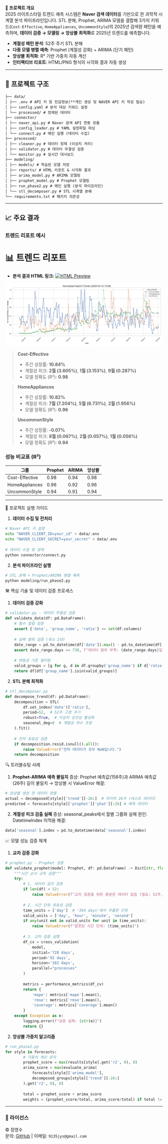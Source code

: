 **📘 프로젝트 개요**  
2025 라이프스타일 트렌드 예측 시스템은 **Naver 검색 데이터**를 기반으로 한 과학적 시계열 분석 파이프라인입니다. STL 분해, Prophet, ARIMA 모델을 결합해 3가지 키워드(`Cost-Effective`, `HomeAppliances`, `UncommonStyle`)의 2025년 검색량 패턴을 예측하며, **데이터 검증 → 모델링 → 앙상블 최적화**로 2025년 트렌드를 예측합니다.

- **계절성 패턴 분석**: 52주 주기 STL 분해
- **다중 모델 병렬 예측**: Prophet (계절성 강화) + ARIMA (단기 패턴)
- **앙상블 최적화**: R² 기반 가중치 자동 계산
- **인터랙티브 리포트**: HTML/PNG 형식의 시각화 결과 자동 생성

---

## 📂 프로젝트 구조
```
├── data/                  
│ ├── .env # API 키 등 민감정보(**개인 생성 및 NAVER API 키 작성 필요)
│ ├── config.yaml # 분석 대상 키워드 설정
│ └── processed/ # 정제된 데이터
├── connector/
│ ├── naver_api.py # Naver 검색 API 연동 모듈
│ ├── config_loader.py # YAML 설정파일 파싱
│ └── connect.py # 메인 실행 (데이터 수집)
├── processed/
│ ├── cleaner.py # 데이터 정제 (이상치 처리)
│ ├── validator.py # 데이터 무결성 검증
│ └── monitor.py # 실시간 대시보드
├── modeling/
│ ├── models/ # 학습된 모델 저장
│ ├── reports/ # HTML 리포트 & 시각화 결과
│ ├── arima_model.py # ARIMA 모델링
│ ├── prophet_model.py # Prophet 모델링
│ ├── run_phase2.py # 메인 실행 (분석 파이프라인)
│ └── stl_decomposer.py # STL 시계열 분해
└── requirements.txt # 패키지 의존성
```

---

## 📈 주요 결과
### 트렌드 리포트 예시

# 📊 트렌드 리포트

- **분석 결과 HTML 링크:**
[![HTML Preview](https://img.shields.io/badge/HTML_Preview-Open_in_Tab-green)](https://htmlpreview.github.io/?https://github.com/Yeongsoo-Jang/2025-LifeStyleTrend-Analysis/blob/main/modeling/reports/trend_insights.html)

![정규화된 트렌드 시각화](./modeling/reports/real_time_search_trends.png)

> **Cost-Effective**  
> - 주간 성장률: **10.84%**  
> - 계절성 피크: **2월 (3.605%)**, **1월 (3.153%)**, **9월 (0.287%)**  
> - 모델 정확도 (R²): **0.98**

> **HomeAppliances**  
> - 주간 성장률: **10.82%**  
> - 계절성 피크: **7월 (7.204%)**, **5월 (6.731%)**, **2월 (1.956%)**  
> - 모델 정확도 (R²): **0.96**

> **UncommonStyle**  
> - 주간 성장률: **-0.07%**  
> - 계절성 피크: **8월 (0.067%)**, **2월 (0.057%)**, **1월 (0.056%)**  
> - 모델 정확도 (R²): **0.94**




### 성능 비교표 (R²)
| 그룹           | Prophet | ARIMA | 앙상블 |
|----------------|---------|-------|--------|
| Cost-Effective | 0.98    | 0.94  | 0.98   |
| HomeAppliances | 0.96    | 0.92  | 0.96   |
| UncommonStyle  | 0.94    | 0.91  | 0.94   |

---

🚀 프로젝트 실행 가이드
1. **데이터 수집 및 전처리**
```bash
# Naver API 키 설정
echo "NAVER_CLIENT_ID=your_id" > data/.env
echo "NAVER_CLIENT_SECRET=your_secret" > data/.env

# 데이터 수집 및 정제
python connector/connect.py
```

2. **분석 파이프라인 실행**
```bash
# STL 분해 + Prophet/ARIMA 병렬 예측
python modeling/run_phase2.py
```

🛠 핵심 기술 및 데이터 검증 프로세스
1. **데이터 검증 강화**
```python
# validator.py - 데이터 무결성 검증
def validate_data(df: pd.DataFrame):
    # 필수 컬럼 검증
    assert {'date', 'group_name', 'ratio'} <= set(df.columns)
    
    # 날짜 범위 검증 (최소 2년)
    date_range = pd.to_datetime(df['date']).max() - pd.to_datetime(df['date']).min()
    assert date_range.days >= 730, f"데이터 범위 부족: {date_range.days}일"
    
    # 변동성 기준 필터링
    valid_groups = [g for g, d in df.groupby('group_name') if d['ratio'].std() > 0.01]
    return df[df['group_name'].isin(valid_groups)]

```

2. **STL 분해 최적화**
```python
# stl_decomposer.py
def decompose_trend(df: pd.DataFrame):
    decomposition = STL(
        df.set_index('date')['ratio'], 
        period=52,  # 52주 고정 주기
        robust=True,  # 이상치 강건성 활성화
        seasonal_deg=0  # 계절성 차수 조정
    ).fit()
    
    # 잔차 유효성 검증
    if decomposition.resid.isnull().all():
        raise ValueError("잔차 데이터가 모두 NaN입니다.")
    return decomposition
```


🔍 트러블슈팅 사례
1. **Prophet-ARIMA 예측 불일치**
증상: Prophet 예측값(158주)과 ARIMA 예측값(26주) 길이 불일치 → 앙상블 시 ValueError
해결:
```python
# 앙상블 생성 전 데이터 정렬
actual = decomposed[style]['trend'][-26:]  # 마지막 26주 (테스트 데이터)
predicted = forecasts[style]['prophet']['yhat'][:26] # 예측 데이터
```
2. **계절성 피크 검출 실패**
증상: seasonal_peaks에서 월별 그룹화 실패
원인: DatetimeIndex 미적용
해결:
```python
data['seasonal'].index = pd.to_datetime(data['seasonal'].index)
```

📈 모델 성능 검증 체계
1. **교차 검증 강화**
```python
# prophet.py - Prophet 검증
def validate_prophet(model: Prophet, df: pd.DataFrame) -> Dict[str, float]:
    """시간 순서 교차 검증"""
    try:
        # 1. 데이터 길이 검증
        if len(df) < 52:
            raise ValueError(f"교차 검증을 위한 충분한 데이터 없음 (필요: 52주, 현재: {len(df)}주)")
        
        # 2. 시간 단위 유효성 검증
        time_units = ['day']  # '364 days'에서 추출한 단위
        valid_units = ['day', 'hour', 'minute', 'second']
        if any(unit not in valid_units for unit in time_units):
            raise ValueError(f"잘못된 시간 단위: {time_units}")
            
        # 3. 교차 검증 실행
        df_cv = cross_validation(
            model,
            initial='728 days',
            period='91 days',
            horizon='182 days',
            parallel="processes"
        )
        
        metrics = performance_metrics(df_cv)
        return {
            'mape': metrics['mape'].mean(),
            'rmse': metrics['rmse'].mean(),
            'coverage': metrics['coverage'].mean()
        }
    except Exception as e:
        logging.error(f"검증 실패: {str(e)}")
        return {}
```

2. **앙상블 가중치 알고리즘**
```python
# run_phase2.py
for style in forecasts:
        # 가중치 계산 로직
        prophet_score = max(results[style].get('r2', 0), 0)
        arima_score = max(evaluate_arima(
            forecasts[style]['arima_model'], 
            decomposed_groups[style]['trend'][-26:]
        ).get('r2', 0), 0)
        
        total = prophet_score + arima_score
        weights = (prophet_score/total, arima_score/total) if total != 0 else (0.5, 0.5)
```

---

### 📜 라이선스
© 장영수  
문의: [GitHub](https://github.com/Yeongsoo-Jang) | 이메일: `9135jys@gmail.com`




